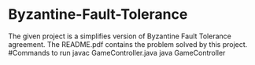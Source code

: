 # Byzantine-Fault-Tolerance
The given project is a simplifies version of Byzantine Fault Tolerance agreement. The README.pdf contains the problem solved by this project.
#Commands to run
  javac GameController.java
  java GameController
